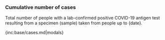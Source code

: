 ### Cumulative number of cases 

Total number of people with a lab-confirmed positive COVID-19 antigen test resulting from a specimen (sample) taken from people up to {date}.

{inc:base/cases.md|modals}